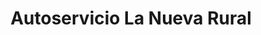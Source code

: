 ---
title: "Autoservicio La Nueva Rural"
url: /posadas/autoservicio-la-nueva-rural/
shop: Supermarkt
---